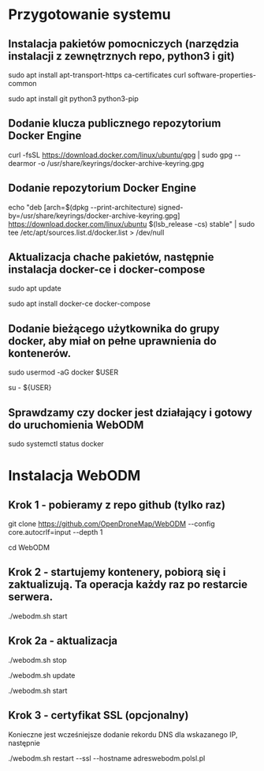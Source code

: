 # Przygotowanie systemu

## Instalacja pakietów pomocniczych (narzędzia instalacji z zewnętrznych repo, python3 i git)

sudo apt install apt-transport-https ca-certificates curl software-properties-common

sudo apt install git python3 python3-pip

## Dodanie klucza publicznego repozytorium Docker Engine

curl -fsSL https://download.docker.com/linux/ubuntu/gpg | sudo gpg --dearmor -o /usr/share/keyrings/docker-archive-keyring.gpg

## Dodanie repozytorium Docker Engine

echo "deb [arch=$(dpkg --print-architecture) signed-by=/usr/share/keyrings/docker-archive-keyring.gpg] https://download.docker.com/linux/ubuntu $(lsb_release -cs) stable" | sudo tee /etc/apt/sources.list.d/docker.list > /dev/null

## Aktualizacja chache pakietów, następnie instalacja docker-ce i docker-compose

sudo apt update

sudo apt install docker-ce docker-compose

## Dodanie bieżącego użytkownika do grupy docker, aby miał on pełne uprawnienia do kontenerów.

sudo usermod -aG docker $USER

su - ${USER}

## Sprawdzamy czy docker jest działający i gotowy do uruchomienia WebODM

sudo systemctl status docker


# Instalacja WebODM

## Krok 1 - pobieramy z repo github (tylko raz)

git clone https://github.com/OpenDroneMap/WebODM --config core.autocrlf=input --depth 1

cd WebODM

## Krok 2 - startujemy kontenery, pobiorą się i zaktualizują. Ta operacja każdy raz po restarcie serwera.

./webodm.sh start

## Krok 2a - aktualizacja

./webodm.sh stop

./webodm.sh update

./webodm.sh start

## Krok 3 - certyfikat SSL (opcjonalny)

Konieczne jest wcześniejsze dodanie rekordu DNS dla wskazanego IP, następnie

./webodm.sh restart --ssl --hostname adreswebodm.polsl.pl
